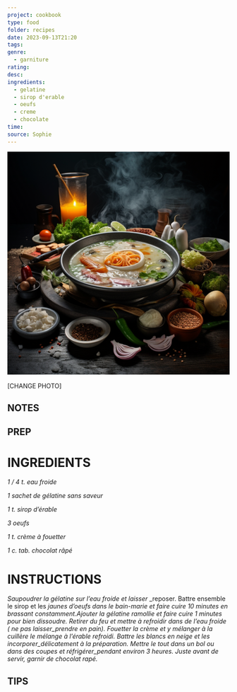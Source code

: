 ```yaml
---
project: cookbook
type: food
folder: recipes
date: 2023-09-13T21:20
tags: 
genre:
  - garniture
rating: 
desc: 
ingredients:
  - gelatine
  - sirop d'erable
  - oeufs
  - creme
  - chocolate
time: 
source: Sophie
---
```


![IMAGE](_default.png)


[CHANGE PHOTO]


## NOTES




## PREP


# INGREDIENTS

_1 / 4 t. eau froide_

_1 sachet de gélatine sans saveur_

_1 t. sirop d’érable_

_3 oeufs_

_1 t. crème à fouetter_

_1 c. tab. chocolat râpé_


# INSTRUCTIONS

_Saupoudrer la gélatine sur l’eau froide et laisser_
_reposer. Battre ensemble le sirop et les
_jaunes d’oeufs dans le bain-marie et faire cuire_
_10 minutes en brassant constamment.Ajouter_
_la gélatine ramollie et faire cuire 1 minutes_
_pour bien dissoudre. Retirer du feu et mettre_
_à refroidir dans de l’eau froide ( ne pas_
_laisser_prendre en pain). Fouetter la crème_
_et y mélanger à la cuillère le mélange à_
_l’érable refroidi. Battre les blancs en neige_
_et les incorporer_délicatement à la préparation._
_Mettre le tout dans un bol ou dans des coupes_
_et réfrigérer_pendant environ 3 heures. Juste_
_avant de servir, garnir de chocolat rapé._



## TIPS



